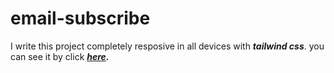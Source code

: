 # email-subscribe

I write this project completely resposive in all devices with ***tailwind css***.
you can see it by click ***[here](https://mohammdsale-hooshmandi.github.io/email-subscribe/).***
